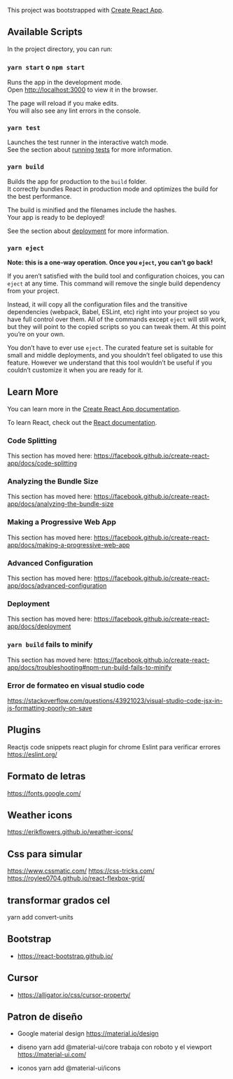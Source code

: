 This project was bootstrapped with [Create React App](https://github.com/facebook/create-react-app).

## Available Scripts

In the project directory, you can run:

### `yarn start`  o `npm start`

Runs the app in the development mode.<br />
Open [http://localhost:3000](http://localhost:3000) to view it in the browser.

The page will reload if you make edits.<br />
You will also see any lint errors in the console.

### `yarn test`

Launches the test runner in the interactive watch mode.<br />
See the section about [running tests](https://facebook.github.io/create-react-app/docs/running-tests) for more information.

### `yarn build`

Builds the app for production to the `build` folder.<br />
It correctly bundles React in production mode and optimizes the build for the best performance.

The build is minified and the filenames include the hashes.<br />
Your app is ready to be deployed!

See the section about [deployment](https://facebook.github.io/create-react-app/docs/deployment) for more information.

### `yarn eject`

**Note: this is a one-way operation. Once you `eject`, you can’t go back!**

If you aren’t satisfied with the build tool and configuration choices, you can `eject` at any time. This command will remove the single build dependency from your project.

Instead, it will copy all the configuration files and the transitive dependencies (webpack, Babel, ESLint, etc) right into your project so you have full control over them. All of the commands except `eject` will still work, but they will point to the copied scripts so you can tweak them. At this point you’re on your own.

You don’t have to ever use `eject`. The curated feature set is suitable for small and middle deployments, and you shouldn’t feel obligated to use this feature. However we understand that this tool wouldn’t be useful if you couldn’t customize it when you are ready for it.

## Learn More

You can learn more in the [Create React App documentation](https://facebook.github.io/create-react-app/docs/getting-started).

To learn React, check out the [React documentation](https://reactjs.org/).

### Code Splitting

This section has moved here: https://facebook.github.io/create-react-app/docs/code-splitting

### Analyzing the Bundle Size

This section has moved here: https://facebook.github.io/create-react-app/docs/analyzing-the-bundle-size

### Making a Progressive Web App

This section has moved here: https://facebook.github.io/create-react-app/docs/making-a-progressive-web-app

### Advanced Configuration

This section has moved here: https://facebook.github.io/create-react-app/docs/advanced-configuration

### Deployment

This section has moved here: https://facebook.github.io/create-react-app/docs/deployment

### `yarn build` fails to minify

This section has moved here: https://facebook.github.io/create-react-app/docs/troubleshooting#npm-run-build-fails-to-minify

### Error de formateo en visual studio code
https://stackoverflow.com/questions/43921023/visual-studio-code-jsx-in-js-formatting-poorly-on-save

## Plugins
Reactjs code snippets
react plugin for chrome
Eslint para verificar errores
https://eslint.org/

## Formato de letras
https://fonts.google.com/

## Weather icons
https://erikflowers.github.io/weather-icons/

## Css para simular 
https://www.cssmatic.com/
https://css-tricks.com/
https://roylee0704.github.io/react-flexbox-grid/

## transformar grados cel
yarn add convert-units

## Bootstrap
+ https://react-bootstrap.github.io/

## Cursor
+ https://alligator.io/css/cursor-property/

## Patron de diseño
+ Google material design
https://material.io/design

+ diseno yarn add @material-ui/core trabaja con roboto y el viewport
https://material-ui.com/

+ iconos
yarn add @material-ui/icons
